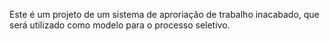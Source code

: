 Este é um projeto de um sistema de aproriação de trabalho inacabado, que será 
utilizado como modelo para o processo seletivo.